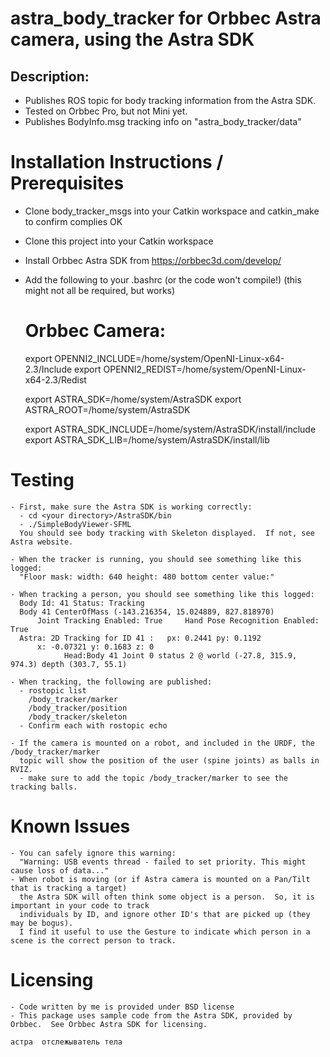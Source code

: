 # astra_body_tracker for Orbbec Astra camera, using the Astra SDK

## Description:
   - Publishes ROS topic for body tracking information from the Astra SDK.  
   - Tested on Orbbec Pro, but not Mini yet.
   - Publishes BodyInfo.msg tracking info on "astra_body_tracker/data"

#  Installation Instructions / Prerequisites
   - Clone body_tracker_msgs into your Catkin workspace and catkin_make to confirm complies OK
   - Clone this project into your Catkin workspace
   - Install Orbbec Astra SDK from https://orbbec3d.com/develop/
   - Add the following to your .bashrc (or the code won't compile!)
     (this might not all be required, but works)

      # Orbbec Camera:
      export OPENNI2_INCLUDE=/home/system/OpenNI-Linux-x64-2.3/Include
      export OPENNI2_REDIST=/home/system/OpenNI-Linux-x64-2.3/Redist

      export ASTRA_SDK=/home/system/AstraSDK
      export ASTRA_ROOT=/home/system/AstraSDK

      export ASTRA_SDK_INCLUDE=/home/system/AstraSDK/install/include
      export ASTRA_SDK_LIB=/home/system/AstraSDK/install/lib

# Testing

    - First, make sure the Astra SDK is working correctly:
      - cd <your directory>/AstraSDK/bin
      - ./SimpleBodyViewer-SFML
      You should see body tracking with Skeleton displayed.  If not, see Astra website.

    - When the tracker is running, you should see something like this logged: 
      "Floor mask: width: 640 height: 480 bottom center value:"

    - When tracking a person, you should see something like this logged:
      Body Id: 41 Status: Tracking
      Body 41 CenterOfMass (-143.216354, 15.024889, 827.818970)
          Joint Tracking Enabled: True     Hand Pose Recognition Enabled: True
      Astra: 2D Tracking for ID 41 :   px: 0.2441 py: 0.1192
          x: -0.07321 y: 0.1683 z: 0
                Head:Body 41 Joint 0 status 2 @ world (-27.8, 315.9, 974.3) depth (303.7, 55.1)

    - When tracking, the following are published:
      - rostopic list
        /body_tracker/marker
        /body_tracker/position
        /body_tracker/skeleton
      - Confirm each with rostopic echo

    - If the camera is mounted on a robot, and included in the URDF, the /body_tracker/marker
      topic will show the position of the user (spine joints) as balls in RVIZ.
      - make sure to add the topic /body_tracker/marker to see the tracking balls.

# Known Issues
    - You can safely ignore this warning: 
      "Warning: USB events thread - failed to set priority. This might cause loss of data..."      
    - When robot is moving (or if Astra camera is mounted on a Pan/Tilt that is tracking a target)
      the Astra SDK will often think some object is a person.  So, it is important in your code to track
      individuals by ID, and ignore other ID's that are picked up (they may be bogus).
      I find it useful to use the Gesture to indicate which person in a scene is the correct person to track.
      
# Licensing
    - Code written by me is provided under BSD license
    - This package uses sample code from the Astra SDK, provided by Orbbec.  See Orbbec Astra SDK for licensing.
    
    астра  отслежыватель тела




